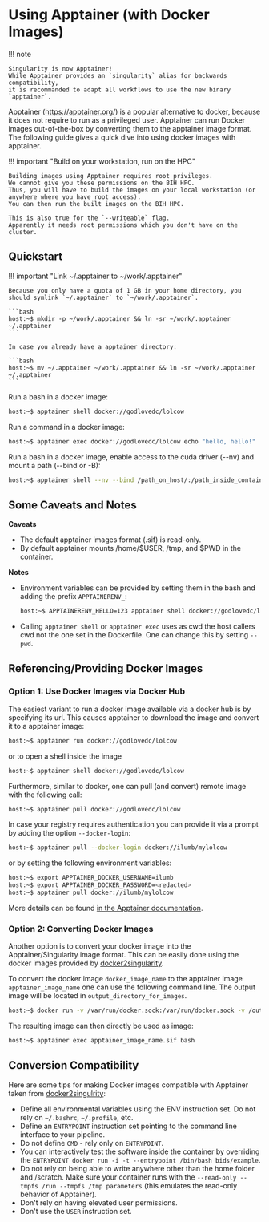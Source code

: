 # Using Apptainer (with Docker Images)

!!! note

    Singularity is now Apptainer!
    While Apptainer provides an `singularity` alias for backwards compatibility,
    it is recommanded to adapt all workflows to use the new binary `apptainer`.

Apptainer (https://apptainer.org/) is a popular alternative to docker, because it does not require to run as a privileged user.
Apptainer can run Docker images out-of-the-box by converting them to the apptainer image format.
The following guide gives a quick dive into using docker images with apptainer.

!!! important "Build on your workstation, run on the HPC"

    Building images using Apptainer requires root privileges.
    We cannot give you these permissions on the BIH HPC.
    Thus, you will have to build the images on your local workstation (or anywhere where you have root access).
    You can then run the built images on the BIH HPC.

    This is also true for the `--writeable` flag.
    Apparently it needs root permissions which you don't have on the cluster.

## Quickstart

!!! important "Link ~/.apptainer to ~/work/.apptainer"

    Because you only have a quota of 1 GB in your home directory, you should symlink `~/.apptainer` to `~/work/.apptainer`.

    ```bash
    host:~$ mkdir -p ~/work/.apptainer && ln -sr ~/work/.apptainer ~/.apptainer
    ```

    In case you already have a apptainer directory:

    ```bash
    host:~$ mv ~/.apptainer ~/work/.apptainer && ln -sr ~/work/.apptainer ~/.apptainer
    ```

Run a bash in a docker image:

```bash
host:~$ apptainer shell docker://godlovedc/lolcow
```

Run a command in a docker image:

```bash
host:~$ apptainer exec docker://godlovedc/lolcow echo "hello, hello!"
```

Run a bash in a docker image, enable access to the cuda driver (--nv) and mount a path (--bind or -B):

```bash
host:~$ apptainer shell --nv --bind /path_on_host/:/path_inside_container/ docker://godlovedc/lolcow
```

## Some Caveats and Notes

**Caveats**

- The default apptainer images format (.sif) is read-only.
- By default apptainer mounts /home/$USER, /tmp, and $PWD in the container.

**Notes**

- Environment variables can be provided by setting them in the bash and adding the prefix `APPTAINERENV_`:
    ```bash
    host:~$ APPTAINERENV_HELLO=123 apptainer shell docker://godlovedc/lolcow echo $HELLO
    ```
- Calling `apptainer shell` or `apptainer exec` uses as cwd the host callers cwd not the one set in the Dockerfile.
  One can change this by setting `--pwd`.

## Referencing/Providing Docker Images

### Option 1: Use Docker Images via Docker Hub

The easiest variant to run a docker image available via a docker hub is by specifying its url.
This causes apptainer to download the image and convert it to a apptainer image:

```bash
host:~$ apptainer run docker://godlovedc/lolcow
```

or to open a shell inside the image

```bash
host:~$ apptainer shell docker://godlovedc/lolcow
```

Furthermore, similar to docker, one can pull (and convert) remote image with the following call:

```bash
host:~$ apptainer pull docker://godlovedc/lolcow
```

In case your registry requires authentication you can provide it via a prompt by adding the option `--docker-login`:

```bash
host:~$ apptainer pull --docker-login docker://ilumb/mylolcow
```

or by setting the following environment variables:

```bash
host:~$ export APPTAINER_DOCKER_USERNAME=ilumb
host:~$ export APPTAINER_DOCKER_PASSWORD=<redacted>
host:~$ apptainer pull docker://ilumb/mylolcow
```

More details can be found [in the Apptainer documentation](https://apptainer.org/docs/user/main/docker_and_oci.html).

### Option 2: Converting Docker Images

Another option is to convert your docker image into the Apptainer/Singularity image format.
This can be easily done using the docker images provided by [docker2singularity](https://github.com/singularityhub/docker2singularity).

To convert the docker image `docker_image_name` to the apptainer image `apptainer_image_name` one can use the following command line.
The output image will be located in `output_directory_for_images`.

```bash
host:~$ docker run -v /var/run/docker.sock:/var/run/docker.sock -v /output_directory_for_images/:/output --privileged -t --rm quay.io/singularity/docker2singularity --name apptainer_image_name docker_image_name
```

The resulting image can then directly be used as image:

```bash
host:~$ apptainer exec apptainer_image_name.sif bash
```

## Conversion Compatibility

Here are some tips for making Docker images compatible with Apptainer taken from [docker2singulrity](https://github.com/singularityhub/docker2singularity):

- Define all environmental variables using the ENV instruction set. Do not rely on `~/.bashrc`, `~/.profile`, etc.
- Define an `ENTRYPOINT` instruction set pointing to the command line interface to your pipeline.
- Do not define `CMD` - rely only on `ENTRYPOINT`.
- You can interactively test the software inside the container by overriding the `ENTRYPOINT docker run -i -t --entrypoint /bin/bash bids/example`.
- Do not rely on being able to write anywhere other than the home folder and /scratch.
  Make sure your container runs with the `--read-only --tmpfs /run --tmpfs /tmp parameters` (this emulates the read-only behavior of Apptainer).
- Don't rely on having elevated user permissions.
- Don't use the `USER` instruction set.
